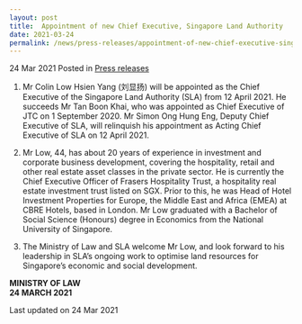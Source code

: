 ```yaml
---
layout: post
title:  Appointment of new Chief Executive, Singapore Land Authority
date: 2021-03-24
permalink: /news/press-releases/appointment-of-new-chief-executive-singapore-land-authority/
---
```


24 Mar 2021 Posted in [Press releases](/news/press-releases)

1.  Mr Colin Low Hsien Yang (刘显扬) will be appointed as the Chief Executive of the Singapore Land Authority (SLA) from 12 April 2021. He succeeds Mr Tan Boon Khai, who was appointed as Chief Executive of JTC on 1 September 2020. Mr Simon Ong Hung Eng, Deputy Chief Executive of SLA, will relinquish his appointment as Acting Chief Executive of SLA on 12 April 2021.

2.	Mr Low, 44, has about 20 years of experience in investment and corporate business development, covering the hospitality, retail and other real estate asset classes in the private sector. He is currently the Chief Executive Officer of Frasers Hospitality Trust, a hospitality real estate investment trust listed on SGX. Prior to this, he was Head of Hotel Investment Properties for Europe, the Middle East and Africa (EMEA) at CBRE Hotels, based in London. Mr Low graduated with a Bachelor of Social Science (Honours) degree in Economics from the National University of Singapore.

3.  The Ministry of Law and SLA welcome Mr Low, and look forward to his leadership in SLA’s ongoing work to optimise land resources for Singapore’s economic and social development.


**MINISTRY OF LAW**
<br>**24 MARCH 2021**


<p class="right-side-updated">Last updated on 24 Mar 2021</p>
